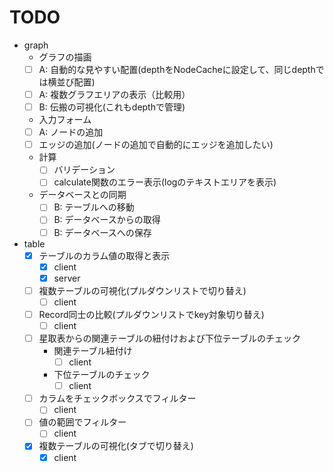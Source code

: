# TODO

* graph
  *  グラフの描画
    * [ ] A: 自動的な見やすい配置(depthをNodeCacheに設定して、同じdepthでは横並び配置)
    * [ ] A: 複数グラフエリアの表示（比較用）
    * [ ] B: 伝搬の可視化(これもdepthで管理)
  *  入力フォーム
    * [ ] A: ノードの追加
    * [ ] エッジの追加(ノードの追加で自動的にエッジを追加したい)
  * 計算
    * [ ] バリデーション
    * [ ] calculate関数のエラー表示(logのテキストエリアを表示)
  * データベースとの同期
    * [ ] B: テーブルへの移動
    * [ ] B: データベースからの取得
    * [ ] B: データベースへの保存

* table
  - [x] テーブルのカラム値の取得と表示
    - [x] client
    - [x] server

  - [ ] 複数テーブルの可視化(プルダウンリストで切り替え)
    - [ ] client

  - [ ] Record同士の比較(プルダウンリストでkey対象切り替え)
    - [ ] client

  - [ ] 星取表からの関連テーブルの紐付けおよび下位テーブルのチェック
    - 関連テーブル紐付け
      - [ ] client
    - 下位テーブルのチェック
      - [ ] client

  - [ ] カラムをチェックボックスでフィルター
    - [ ] client

  - [ ] 値の範囲でフィルター
    - [ ] client
  - [x] 複数テーブルの可視化(タブで切り替え)
    - [x] client
